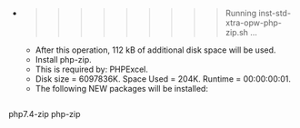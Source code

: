 * >>>>>>>>> Running inst-std-xtra-opw-php-zip.sh ...
  * After this operation, 112 kB of additional disk space will be used.
  * Install php-zip.
  * This is required by: PHPExcel.
  * Disk size = 6097836K. Space Used = 204K. Runtime = 00:00:00:01.
  * The following NEW packages will be installed:
  ```bash
php7.4-zip php-zip
  ```
